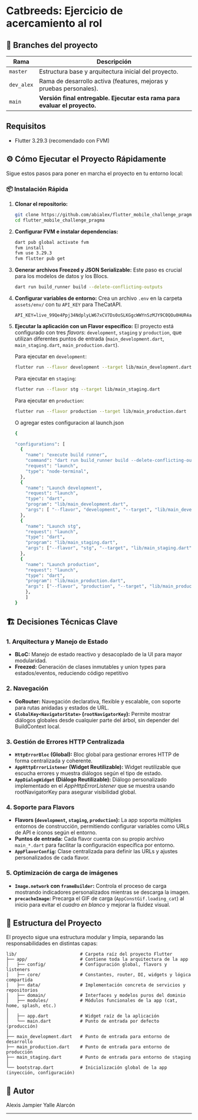 # Catbreeds: Ejercicio de acercamiento al rol

## 🌿 Branches del proyecto

| Rama       | Descripción                                                                |
| ---------- | -------------------------------------------------------------------------- |
| `master`   | Estructura base y arquitectura inicial del proyecto.                       |
| `dev_alex` | Rama de desarrollo activa (features, mejoras y pruebas personales).        |
| `main`     | **Versión final entregable. Ejecutar esta rama para evaluar el proyecto.** |

## Requisitos

- Flutter 3.29.3 (recomendado con FVM)

## ⚙️ Cómo Ejecutar el Proyecto Rápidamente

Sigue estos pasos para poner en marcha el proyecto en tu entorno local:

### 📦 Instalación Rápida

1.  **Clonar el repositorio:**
    ```bash
    git clone https://github.com/abialex/flutter_mobile_challenge_pragma.git
    cd flutter_mobile_challenge_pragma
    ```
2.  **Configurar FVM e instalar dependencias:**
    ```bash
    dart pub global activate fvm
    fvm install
    fvm use 3.29.3
    fvm flutter pub get
    ```
3.  **Generar archivos Freezed y JSON Serializable:**
    Este paso es crucial para los modelos de datos y los Blocs.
    ```bash
    dart run build_runner build --delete-conflicting-outputs
    ```
4.  **Configurar variables de entorno:**
    Crea un archivo `.env` en la carpeta `assets/env/` con tu `API_KEY` para TheCatAPI.
    ```
    API_KEY=live_99Qe4Ppj34NdplyLW67xCV7Ds0oSLKGgcWWYnSzMJY9C0QOu0HUR4azYxWkyW2nr
    ```
5.  **Ejecutar la aplicación con un Flavor específico:**
    El proyecto está configurado con tres _flavors_: `development`, `staging` y `production`, que utilizan diferentes puntos de entrada (`main_development.dart`, `main_staging.dart`, `main_production.dart`).

    Para ejecutar en `development`:

    ```bash
    flutter run --flavor development --target lib/main_development.dart
    ```

    Para ejecutar en `staging`:

    ```bash
    flutter run --flavor stg --target lib/main_staging.dart
    ```

    Para ejecutar en `production`:

    ```bash
    flutter run --flavor production --target lib/main_production.dart
    ```

    O agregar estes configuracion al launch.json

    ```bash
    {

    "configurations": [
      {
        "name": "execute build runner",
        "command": "dart run build_runner build --delete-conflicting-outputs",
        "request": "launch",
        "type": "node-terminal",
      },
      {
        "name": "Launch development",
        "request": "launch",
        "type": "dart",
        "program": "lib/main_development.dart",
        "args": [ "--flavor", "development", "--target", "lib/main_development.dart"]
      },
      {
        "name": "Launch stg",
        "request": "launch",
        "type": "dart",
        "program": "lib/main_staging.dart",
        "args": ["--flavor", "stg", "--target", "lib/main_staging.dart"]
      },
      {
        "name": "Launch production",
        "request": "launch",
        "type": "dart",
        "program": "lib/main_production.dart",
        "args": ["--flavor", "production", "--target", "lib/main_production.dart"]
        },
        ]
    }
    ```

## 🏗️ Decisiones Técnicas Clave

### 1. Arquitectura y Manejo de Estado

- **BLoC:** Manejo de estado reactivo y desacoplado de la UI para mayor modularidad.
- **Freezed:** Generación de clases inmutables y union types para estados/eventos, reduciendo código repetitivo

### 2. Navegación

- **GoRouter:** Navegación declarativa, flexible y escalable, con soporte para rutas anidadas y estados de URL.
- **`GlobalKey<NavigatorState>` (`rootNavigatorKey`):** Permite mostrar diálogos globales desde cualquier parte del árbol, sin depender del BuildContext local.

### 3. Gestión de Errores HTTP Centralizada

- **`HttpErrorBloc` (Global):** Bloc global para gestionar errores HTTP de forma centralizada y coherente.
- **`AppHttpErrorListener` (Widget Reutilizable):** Widget reutilizable que escucha errores y muestra diálogos según el tipo de estado.
- **`AppDialogWidget` (Diálogo Reutilizable):** Diálogo personalizado implementado en el _AppHttpErrorListener_ que se muestra usando rootNavigatorKey para asegurar visibilidad global.

### 4. Soporte para Flavors

- **Flavors (`development`, `staging`, `production`):** La app soporta múltiples entornos de construcción, permitiendo configurar variables como URLs de API e íconos según el entorno.
- **Puntos de entrada:** Cada flavor cuenta con su propio archivo `main_*.dart` para facilitar la configuración específica por entorno.
- **`AppFlavorConfig`:** Clase centralizada para definir las URLs y ajustes personalizados de cada flavor.

### 5. Optimización de carga de imágenes

- **`Image.network` con `frameBuilder`:** Controla el proceso de carga mostrando indicadores personalizados mientras se descarga la imagen.
- **`precacheImage`:** Precarga el GIF de carga (`AppConstGif.loading_cat`) al inicio para evitar el _cuadro en blanco_ y mejorar la fluidez visual.

## 📁 Estructura del Proyecto

El proyecto sigue una estructura modular y limpia, separando las responsabilidades en distintas capas:

```
lib/                        # Carpeta raíz del proyecto Flutter
├── app/                    # Contiene toda la arquitectura de la app
│   ├── config/             # Configuración global, flavors y listeners
│   ├── core/               # Constantes, router, DI, widgets y lógica compartida
│   ├── data/               # Implementación concreta de servicios y repositorios
│   ├── domain/             # Interfaces y modelos puros del dominio
│   ├── modules/            # Módulos funcionales de la app (cat, home, splash, etc.)
│
│   ├── app.dart            # Widget raíz de la aplicación
│   └── main.dart           # Punto de entrada por defecto (producción)
│
├── main_development.dart   # Punto de entrada para entorno de desarrollo
├── main_production.dart    # Punto de entrada para entorno de producción
├── main_staging.dart       # Punto de entrada para entorno de staging
│
└── bootstrap.dart          # Inicialización global de la app (inyección, configuración)
```

## 👤 Autor

Alexis Jampier Yalle Alarcón

---
